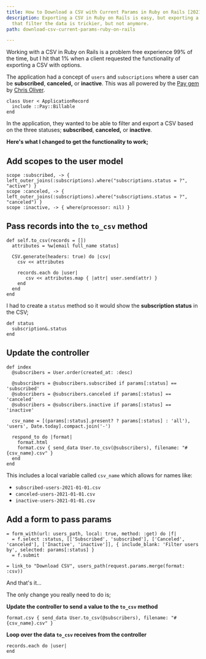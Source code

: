 ```yaml
---
title: How to Download a CSV with Current Params in Ruby on Rails [2021]
description: Exporting a CSV in Ruby on Rails is easy, but exporting a CSV with params
  that filter the data is trickier, but not anymore.
path: download-csv-current-params-ruby-on-rails

---
```

Working with a CSV in Ruby on Rails is a problem free experience 99% of the time, but I hit that 1% when a client requested the functionality of exporting a CSV with options.

The application had a concept of `users` and `subscriptions` where a user can be **subscribed**, **canceled,** or **inactive**. This was all powered by the [Pay gem](https://github.com/pay-rails/pay "GitHub repository for the Pay gem") by [Chris Oliver](https://twitter.com/excid3 "Twitter account for Chris Oliver from GoRails").

    class User < ApplicationRecord
      include ::Pay::Billable
    end

In the application, they wanted to be able to filter and export a CSV based on the three statuses; **subscribed**, **canceled,** or **inactive**.

**Here's what I changed to get the functionality to work;**

## Add scopes to the user model

    scope :subscribed, -> { left_outer_joins(:subscriptions).where("subscriptions.status = ?", "active") }
    scope :canceled, -> { left_outer_joins(:subscriptions).where("subscriptions.status = ?", "canceled") }
    scope :inactive, -> { where(processor: nil) }

## Pass records into the `to_csv` method

    def self.to_csv(records = [])
      attributes = %w[email full_name status]
    
      CSV.generate(headers: true) do |csv|
        csv << attributes
    
        records.each do |user|
           csv << attributes.map { |attr| user.send(attr) }
        end
      end
    end

I had to create a `status` method so it would show the **subscription status** in the CSV;

    def status
      subscription&.status
    end

## Update the controller

    def index
      @subscribers = User.order(created_at: :desc)
    
      @subscribers = @subscribers.subscribed if params[:status] == 'subscribed'
      @subscribers = @subscribers.canceled if params[:status] == 'canceled'
      @subscribers = @subscribers.inactive if params[:status] == 'inactive'
    
      csv_name = [(params[:status].present? ? params[:status] : 'all'), 'users', Date.today].compact.join('-')
    
      respond_to do |format|
        format.html
        format.csv { send_data User.to_csv(@subscribers), filename: "#{csv_name}.csv" }
      end
    end

This includes a local variable called `csv_name` which allows for names like:

* `subscribed-users-2021-01-01.csv`
* `canceled-users-2021-01-01.csv`
* `inactive-users-2021-01-01.csv`

## Add a form to pass params

    = form_with(url: users_path, local: true, method: :get) do |f|
      = f.select :status, [['Subscribed', 'subscribed'], ['Canceled', 'canceled'], ['Inactive', 'inactive']], { include_blank: 'Filter users by', selected: params[:status] }
      = f.submit
    
    = link_to "Download CSV", users_path(request.params.merge(format: :csv))

And that's it...

The only change you really need to do is;

**Update the controller to send a value to the `to_csv` method**

    format.csv { send_data User.to_csv(@subscribers), filename: "#{csv_name}.csv" }

**Loop over the data `to_csv` receives from the controller**

    records.each do |user|
    end